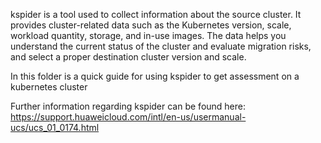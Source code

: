 
kspider is a tool used to collect information about the source cluster. It provides cluster-related data such as the Kubernetes version, scale, workload quantity, storage, and in-use images. The data helps you understand the current status of the cluster and evaluate migration risks, and select a proper destination cluster version and scale.

In this folder is a quick guide for using kspider to get assessment on a kubernetes cluster

Further information regarding kspider can be found here: 
https://support.huaweicloud.com/intl/en-us/usermanual-ucs/ucs_01_0174.html
